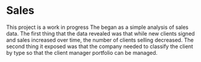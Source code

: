 # Sales
This project is a work in progress
The began as a simple analysis of sales data. The first thing that the data revealed was that while new clients signed and sales increased over time, the number of clients selling decreased.
The second thing it exposed was that the company needed to classify the client by type so that the client manager portfolio can be managed.

